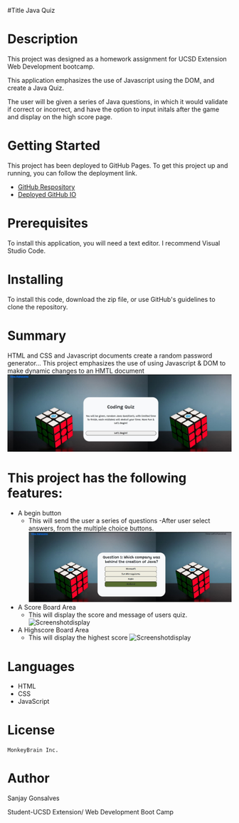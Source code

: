 #Title
Java Quiz

# Description
This project was designed as a homework assignment for UCSD Extension Web Development bootcamp.

This application emphasizes the use of Javascript using the DOM, and create a Java Quiz.

The user will be given a series of Java questions, in which it would validate if correct or incorrect, and have the option to input initals after the game and display on the high score page.

# Getting Started
This project has been deployed to GitHub Pages. To get this project up and running, you can follow the deployment link.
   + [GitHub Respository]() 
   + [Deployed GitHub IO]()

# Prerequisites
To install this application, you will need a text editor. I recommend Visual Studio Code.

# Installing
To install this code, download the zip file, or use GitHub's guidelines to clone the repository.

# Summary
HTML and CSS and Javascript documents create a random password generator...
This project emphasizes the use of using Javascript & DOM to make dynamic changes to an HMTL document
  ![ScreenshotIntro](https://github.com/sanjay1626/JavaQuiz/blob/main/assests/Screenshot1.jpg)

# This project has the following features:
+ A begin button
    - This will send the user a series of questions
    -After user select answers, from the multiple choice buttons.
    ![ScreenshotQuestions](https://github.com/sanjay1626/JavaQuiz/blob/main/assests/Screenshot2.jpg)
+ A Score Board Area
    - This will display the score and message of users quiz.
     ![Screenshotdisplay]()
+ A Highscore Board Area
    - This will display the highest score
     ![Screenshotdisplay]()

  
# Languages
  + HTML
  + CSS
  + JavaScript
      
# License
    MonkeyBrain Inc. 

# Author
  Sanjay Gonsalves
  
  Student-UCSD Extension/
  Web Development Boot Camp

